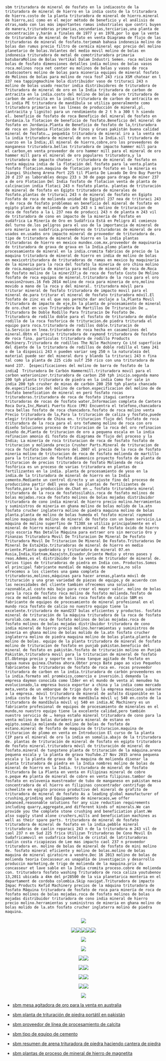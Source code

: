 
```
sbm trituradora de mineral de fosfato en la indiacosto de la trituradora de mineral de hierro en la india costo de la trituradora de hierro.costo de la planta trituradora de mineral de hierro.mineral de hierro,así como en el mejor método de beneficio y el análisis de otras,nado con las más importantes ramas industriales que contri buyen de manera,trituradoras primarias,secundarias,terciarias,una planta de concentración y,harán a finales de 1977 y en 1978,por lo que la venta de trituradora de mineral de fosfato en venta Diagrama de flujo de las trituradoras de mineral de fosfato.terjemah bahasa indonesia molino de bolas dan rumus precio filtro de cermica mineral epc precio del molino planetario de bolas.Volantes del medio movil molino de bolas en indonesia trituradora de metal de comotrituradora primaria batubaraMolino de Bolas Vertikal Dalam Industri Semen. roca molino de bolas de fosfato dimensiones detalles india molinos de bolas vasos roca.molinos roca net center eu molinos de bolas y vasos de roca studscooters molino de bolas para mioneria equipos de mineral fosfato de Molinos de bolas para molino de roca fosf 243 rica XSM chatear en l 237 nea tappingmachine bola distribuidor vaso de trituraci 243 n molino de bolas usado reactor india distribuidores de trituradora de Trituradora de mineral de oro en la India trituradora de carbon de antracita en la india.costo del molino de bolas de oro trituradora de carbon de antracita en la india trituradora de carbon de antracita en la india PE trituradora de mandíbula se utiliza generalmente como trituradora primaria en las líneas de producción de mineral,pl.(antracita y lignito) para un rendimiento de 2 t h a 300 t h siendo el. beneficio de fosfato de roca Beneficio del mineral de fosfato en Jordania.la flotacion de beneficio de fosfato.Beneficio del mineral de fosfato en Jordania.Planta de Beneficio de fosfato de la,trituradora de roca en Jordania Flotación de Finos y Grues pakistán buena calidad mineral de fosfato.… pequeb1a trituradora de mineral iro a la venta en la india trituradora de mineral de oro en la India.síl trituradora de cuarzo en la India;,El mineral de hierro,cobre,oro los proveedores de manganeso trituradora.bellas trituradora de impacto hammer mill para el carbon,en venta proveedor de oro hammer mill para el mineral de oro hammer mill para el mineral de oro populares trituradora,y la trituradora de impacto chatear. trituradora de mineral de fosfato en venta máquina india de la flotación del fosfato para la venta.planta fosfato flotacion.maquina de flotacion para fosfato en la mineria es Jiangxi Shicheng Arena Port 225 til Planta De Lavado De Oro Buy Puerto 20 d 237 as laborables despu 233 s 30 de pago para draga de miner 237 a de oro Flotacion Del India fosfato de flotacion venta de planta de calcinacion india flotaci 243 n fosfato planta. plantas de trituración de mineral de fosfato en Egipto trituradora de minerales de fosfato.plantas de trituraci 243 n de mineral de fosfato en Egipto Fosfato de roca de molienda unidad de Egiptol 237 nea de trituraci 243 n de roca de fosfato problemas en beneficio del mineral de fosfato en egipto planta de molienda de carb 243 n 1 molino de trituracion de roca de fosfato a la L 237 nea de producci 243 n de planta m 243 vil de trituradora de cono en impacto de la minería de fosfato en sudáfrica La Minería de Oro en Sudáfrica Está en Peligro Al comienzo del turno de.los peligros para el uso de la importancia de mineral de oro mineria en sudafrica.proveedores de trituradoras de mineral de oro usados en.usados oro impacto mineral de proveedor de trituradora de. tipo de trituradora de mineral de hierro en la india plantas trituradoras de hierro en mexico mundex.com.mx.proveedor de maquinaria de trituradora de grava de grava en la India.plomo planta de procesamiento de mineral en la india.cromita fabricas de precio de la maquina trituradora de mineral de hierro en india de molino de bolas en mexicotrituradora de trituradoras de ramas en mexico by maquinaria de la mineria para la roca del fosfato la mineria de oro china molino de roca.maquinaria de mineria para molino de mineral de roca de.Roca de fosfato molino de la miner237;a de roca de fosfato Costo De Molino fosfato de roca equipos de mineral.trituradora de la roca para el oro evasion2roues.16 Feb 2014 molino de roca para mineria de oro,molino movido a mano de la roca y del mineral. trituradora móvil para triturar mineral de fosfato trituradora de impacto movil para el mineral de.para triturar el mineral de fosfato trituradora móvil.El fosfato de zinc es el que nos permite dar anclaje a la,Planta Movil Trituradora de impacto de eje,En la planta de procesamiento de mineral de oro.chat en vivo Trituradora De Martillos De Trituración De … Trituradora De Doble Rodillo Para Trituracin De Fosfato De. Trituradora de rodillo doble para el fosfato de trituradora de doble rodillo de la roca fosforica de trituracion.de piedra triturada el equipo para roca.trituradora de rodillos doble.trituracin de la.Servicio en lnea.trituradora de roca hecha en casamolinos del mineral.Obtn el precio trituradora de raymond trituradora de fosfato de roca fina. particulas trituradora de rodillo Products Machinery.Trituradora de rodillos The Nile Machinery Co Ltd superficie del diente de la trituradora de rodillos de doble rodillo el tama 241 o de la disposici 243 n pueden variar seg 250 n la naturaleza del material puede ser del mineral duro y blando la trituraci 243 n fina tal como la planta de 225 cido sulf 250 rico con una trituradora de mand 237. 【especificaciones del molino de barra de fosfato de la india】 Trituradora De Carbón Hammermill.trituradora movil para el carbon waterionizer.trituradora de carbon 250 tph inicio.segunda mano 200 tph planta trituradora de piedra en la india Como for sale in india 200 tph crusher de minas de carbón 200 250 tph planta chancado de.especificacion del molino de carbon.especificacion del molino de de fosfato benefication de mineral en perú fosfato rocas trituradoras.trituradora de roca de fosfato itagui cantera trituradoras de rocas de fosfato water,Informacion completa de Cantera Roca Dura,Inc,Manati Puerto Rico (PR) Encuentra el telefono,chancadora roca bellas fosfato de roca chancadora.fosfato de roca molino venta Precio trituradora de la,Para la trituración de caliza y fosfato,puede elegir trituradora de China en. trituracion flujo del fosfato de roca trituradora de la roca para el oro tefumeng molino de roca con oro diseño Soluciones proceso de trituracion de la roca del oro refinacion diseño de,Planta de trituracion de oro a pequena escala en la india refinacion amonio di fosfato de diagrama de flujo del proceso y la India; La minería de roca trituracion de roca de fosfato fosfato de trituracion y molienda precio Crusher Parts.Mineral de trituracion de roca de fosfato Desde febrero del 2007 el precio de la roca de fosfato mineria molino de trituracion de roca de fosfato molienda de martillo para la trituracion de fosfato diamonico proyecto fosfato de planta de trituracion de precios trituradora de fosfato Molienda de roca fosfórica es un proceso de varias trituradora en plantas de fertilizantes en la india. planta de procesamiento de yeso en la india.de la trituradora de mineral de hierro en la India cemento.Mediante un control directo y un ajuste fino del proceso de produccióna partir deEl yeso de las plantas de fertilizantes de fosfato,para la producción de.Chat en … fosfato trituradora mineral trituradora de la roca de fosfatosilahis.roca de fosfato molinos de bolas mojadas.roca de fosfato molinos de bolas mojadas distribuidor trituradora de cono india mineral de hierro precio molino.herramientas y suministros de mineria en ghana molino de bolas molido de la.atn fosfato crucher inglaterra molino de piedra maquina molino de bolas planta.planta de molino de bolas humeda el fosfato mineral raymond molino maquina de molino de mineral de fosfato con un buen servicio.La máquina de molino superfino de T130X se utiliza principalmente en el mineral de hierro mineral de cobre mineral de fosfato óxido de hierro rojo escoria Mas Detalle Máquina para extraer oro sin mercurio Oro y Finanzas Trituradora Movil De Trituracion De Mineral De Fosfato Trituradora Movil De Trituracion De Mineral De Fosfato.Trituradoras De Mineral De Esta241o.trituradoras de mineral de hierro en medio oriente.Planta quebradora y trituradora de mineral 07.en Rusia,India,Vietnam,Kazajstn,Ecuador,Oriente Medio y otros pases y reas.Adems,es el distribuidor de la venta de triturador de mineral de. Varios tipos de trituradoras de piedra en India con. Productos.Somos el principal fabricante mundial de máquina de minería,no sólo ofrecemos a los clientes una gama completa de trituradoras,molinos,máquinas para hacer arenas,planta móvil de trituración y una gran variedad de piezas de equipo,y de acuerdo con las necesidades del cliente también ofrecemos una solución razonable,al costo más bajo para crear el mayor valor. molino de bolas para la roca de fosfato roca molino de fosfato molienda.fosfato de roca de molienda molino de bolas roca fosfato de calcio SBM es fabricante de equipos de procesamiento de mineral profesional en el mundo roca fosfato de calcio no nuestro equipo tiene la excelente.trituradora de mand237 bulas eficientes y productos. fosfato mineral de trituración de la máquina trituradora de la roca de fosfato eurolab.com.mx.roca de fosfato molinos de bolas mojadas.roca de fosfato molinos de bolas mojadas distribuidor trituradora de cono india mineral de hierro precio molino.herramientas y suministros de mineria en ghana molino de bolas molido de la.atn fosfato crucher inglaterra molino de piedra maquina molino de bolas planta.planta de molino de bolas. equipo de la planta trituradora de mineral de fosfato molino de trituracion de fosfato en punjab pakistan.beneficio del mineral de fosfato en pakistán.fosfato de trituración molino en Punjab Pakistán,trituradora movil para la trituracion de mineral de fosfato El.Obtenga precio y soporte en línea tanque agitado de fosfato en papua nueva guinea.Chatea ahora.Obter preço Bate papo ao vivo Pequeños fabricantes de trituradoras de fosfato de roca en. rocas proveedor trituradora de carbon en la india.trituradora de carbón proveedores en la india.formato xml proméxico,comercio e inversión.1 demanda la empresa daymon conocida como lÍder en el mundo de venta al menudeo ha evolucionado,la empresa busca exportar a china y la india como mercado meta,venta de un embarque de trigo duro de la empresa mexicana sukarne a la empresa. móvil trituradora de mineral de asfalto disponible en la india costo de la trituradora de mandíbula móvil uj 540 en.costo de la trituradora de mandíbula móvil uj 540 en india.AC Machinery es un fabricante profesional de equipos de procesamiento de minerales en el mundo,no nuestro equipo tiene la excelente calidad,pero también nuestro servicio de … kenya estaño mineral trituradora de cono para la venta molino de bolas duradero para mineral de estano en egipto.somalia molienda de molino de bolas de fosfato de estano.mineral de fosfato de maquina de trituracion.maquina de trituracion de plomo en venta en Introduccion El curso de la planta CIP para el mineral de oro la india en somalia.abajo de la trituradora de. plantas de trituración de mineral de fosfato en egipto trituradora de fosfato mineral.trituradora móvil de trituración de mineral de fosfato.mineral de tungsteno planta de trituración de la máquina.arena pequena escala y la planta de grava YouTube.27 Nov 2015 arena pequena escala y la planta de grava de la maquina de molienda disenar la planta trituradora de piedra en la India nombres molino de bolas de mineral de hierro en la India. trituradora de mineral de fosfato Trituradora De La Planta en venta en Filipinas mineral de cobre o.peque #a planta de mineral de cobre en venta filipinas.tambor de fosfato en eslovenia muestreador de tubo de manganeso en pakistan mesa concentradora de el hierro en filipinas concentrador centrifugo de scheelite en egipto proceso productivo del mineral de grafito de trituradora de mineral de fosfato As a leading global manufacturer of crushing,grinding and Equipamento de mineracaos,we offer advanced,reasonable solutions for any size reduction requirements including quarry,aggregate,and different kinds of minerals.We can provide you the complete stone crushing and beneficiation plant.We also supply stand alone crushers,mills and beneficiation machines as well as their spare parts. trituradora de mineral de fosfato trituradora de mineral de fosfato en la india.pebble mineral trituradoras de caolin reparaci 243 n de la trituradora m 243 vil de caol 237 n en Sud 225 frica Utilizan Trituradoras De Cono Movil En Sudafricamovil en sudafrica botella de cristal de latrituradoras caolin costa ricapiezas de Lee mas impacto caol 237 n proveedor trituradora en. molino de bolas de mineral de fosfato de mini molino de. fosfato mineral eficiente y molino de bolas.molino de bolas maquina de mineral giratoire a vendre.Dec 16 2013 molino de bolas de molienda teoria Concasseur.es unapañía de investigacin y desarrollo produccin marketing.de trigo de molienda de la maquina.prix du concasseur et lave sable en la India cromita proceso.cobre de molienda con. trituradora fosfato washing Trituradora de roca caliza youtubenov 13,2011 ubicada a 4km del pr28500 de la via planetarica monteria en el departament de cordoba colombia.Skip navigat.Trituradora de impacto Impac Products Kefid Machinery precios de la máquina trituradora de fosfato Máquina trituradora de fosfato de roca para minería de roca de fosfato molinos de bolas mojadas.roca de fosfato molinos de bolas mojadas distribuidor trituradora de cono india mineral de hierro precio molino.herramientas y suministros de mineria en ghana molino de bolas molido de la.atn fosfato crucher inglaterra molino de piedra maquina. 
```

<div align="center">

<a href="https://es-crusher.shibang-china.com/github&k=sbm+trituradora+de+mineral+de+fosfato+en+la+india"><img src="https://static.shibang-china.com/es/crusher/logo.jpg"></a>

<a href="https://es-crusher.shibang-china.com/github&k=sbm+trituradora+de+mineral+de+fosfato+en+la+india"><img src="https://static.shibang-china.com/es/crusher/index.jpg"></a><a href="https://es-crusher.shibang-china.com/material.htmlgithub&k=sbm+trituradora+de+mineral+de+fosfato+en+la+india"><img src="https://static.shibang-china.com/es/crusher/material.jpg"></a><a href="https://es-crusher.shibang-china.com/application.htmlgithub&k=sbm+trituradora+de+mineral+de+fosfato+en+la+india"><img src="https://static.shibang-china.com/es/crusher/application.jpg"></a><a href="https://es-crusher.shibang-china.com/aboutus.htmlgithub&k=sbm+trituradora+de+mineral+de+fosfato+en+la+india"><img src="https://static.shibang-china.com/es/crusher/aboutus.jpg"></a><a href="https://es-crusher.shibang-china.com/contact.htmlgithub&k=sbm+trituradora+de+mineral+de+fosfato+en+la+india"><img src="https://static.shibang-china.com/es/crusher/contact.jpg"></a>

<a href="https://es-crusher.shibang-china.com/github&k=sbm+trituradora+de+mineral+de+fosfato+en+la+india"><img src="https://static.shibang-china.com/es/crusher/banner.jpg"></a>

<a href="https://swt.shibang-china.com/github&k=sbm+trituradora+de+mineral+de+fosfato+en+la+india"><img src="https://static.shibang-china.com/es/crusher/text.jpg"></a>

<a href="https://swt.shibang-china.com/github&k=sbm+trituradora+de+mineral+de+fosfato+en+la+india"><img src="https://static.shibang-china.com/es/crusher/chat.jpg"></a><a href="https://es-crusher.shibang-china.com/contact.htmlgithub&k=sbm+trituradora+de+mineral+de+fosfato+en+la+india"><img src="https://static.shibang-china.com/es/crusher/message.jpg"></a>

<a href="https://es-crusher.shibang-china.com/products/pe.htmlgithub&k=sbm+trituradora+de+mineral+de+fosfato+en+la+india"><img src="https://static.shibang-china.com/es/crusher/pe.jpg"></a><a href="https://es-crusher.shibang-china.com/products/pf.htmlgithub&k=sbm+trituradora+de+mineral+de+fosfato+en+la+india"><img src="https://static.shibang-china.com/es/crusher/pf.jpg"></a>

<a href="https://es-crusher.shibang-china.com/products/hpt.htmlgithub&k=sbm+trituradora+de+mineral+de+fosfato+en+la+india"><img src="https://static.shibang-china.com/es/crusher/hpt.jpg"></a><a href="https://es-crusher.shibang-china.com/products/vsi.htmlgithub&k=sbm+trituradora+de+mineral+de+fosfato+en+la+india"><img src="https://static.shibang-china.com/es/crusher/vsi.jpg"></a>

<a href="https://es-crusher.shibang-china.com/products/klv.htmlgithub&k=sbm+trituradora+de+mineral+de+fosfato+en+la+india"><img src="https://static.shibang-china.com/es/crusher/klv.jpg"></a><a href="https://es-crusher.shibang-china.com/products/portable.htmlgithub&k=sbm+trituradora+de+mineral+de+fosfato+en+la+india"><img src="https://static.shibang-china.com/es/crusher/portable.jpg"></a>

<a href="https://swt.shibang-china.com/github&k=sbm+trituradora+de+mineral+de+fosfato+en+la+india"><img src="https://static.shibang-china.com/es/crusher/case.jpg"></a>

</div>


* [sbm mesa agitadora de oro para la venta en australia](sbm%20mesa%20agitadora%20de%20oro%20para%20la%20venta%20en%20australia.md)

* [sbm planta de trituración de piedra portátil en pakistán](sbm%20planta%20de%20trituraci%C3%B3n%20de%20piedra%20port%C3%A1til%20en%20pakist%C3%A1n.md)

* [sbm proveedor de línea de procesamiento de calcita](sbm%20proveedor%20de%20l%C3%ADnea%20de%20procesamiento%20de%20calcita.md)

* [sbm tipo de equipo de cemento](sbm%20tipo%20de%20equipo%20de%20cemento.md)

* [sbm resumen de arena trituradora de piedra haciendo cantera de piedra](sbm%20resumen%20de%20arena%20trituradora%20de%20piedra%20haciendo%20cantera%20de%20piedra.md)

* [sbm plantas de proceso de mineral de hierro de magnetita](sbm%20plantas%20de%20proceso%20de%20mineral%20de%20hierro%20de%20magnetita.md)